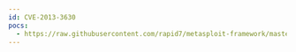 ```yaml
---
id: CVE-2013-3630
pocs:
  - https://raw.githubusercontent.com/rapid7/metasploit-framework/master/modules/exploits/multi/http/moodle_cmd_exec.rb
---
```

